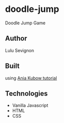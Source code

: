# doodle-jump
Doodle Jump Game

## Author 
Lulu Sevignon

## Built 
using [Ania Kubow tutorial](https://www.youtube.com/watch?v=8xPsg6yv7TU)

## Technologies
- Vanilla Javascript
- HTML
- CSS

